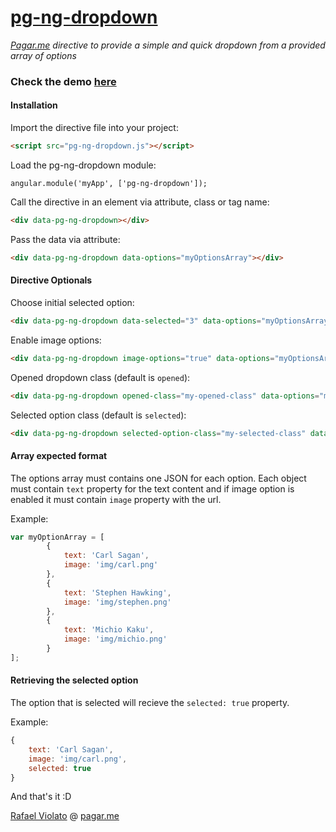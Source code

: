 # [pg-ng-dropdown](http://pagarme.github.io/pg-ng-dropdown/)
*[Pagar.me](http://pagar.me) directive to provide a simple and quick dropdown from a provided array of options*

### Check the demo [here](http://pagarme.github.io/pg-ng-dropdown/)

#### Installation

Import the directive file into your project:
```html
<script src="pg-ng-dropdown.js"></script>
```

Load the pg-ng-dropdown module:
```javscript
angular.module('myApp', ['pg-ng-dropdown']);
```


Call the directive in an element via attribute, class or tag name:
```html
<div data-pg-ng-dropdown></div>
```


Pass the data via attribute:
```html
<div data-pg-ng-dropdown data-options="myOptionsArray"></div>
```

#### Directive Optionals

Choose initial selected option:
```html
<div data-pg-ng-dropdown data-selected="3" data-options="myOptionsArray"></div>
```

Enable image options:
```html
<div data-pg-ng-dropdown image-options="true" data-options="myOptionsArray"></div>
```

Opened dropdown class (default is `opened`):
```html
<div data-pg-ng-dropdown opened-class="my-opened-class" data-options="myOptionsArray"></div>
```

Selected option class (default is `selected`):
```html
<div data-pg-ng-dropdown selected-option-class="my-selected-class" data-options="myOptionsArray"></div>
```


#### Array expected format

The options array must contains one JSON for each option. Each object must contain `text` property for the text content and if image option is enabled it must contain `image` property with the url.

Example:
```javascript
var myOptionArray = [
		{
			text: 'Carl Sagan',
			image: 'img/carl.png'
		},
		{
			text: 'Stephen Hawking',
			image: 'img/stephen.png'
		},
		{
			text: 'Michio Kaku',
			image: 'img/michio.png'
		}
];
```

#### Retrieving the selected option

The option that is selected will recieve the `selected: true` property.

Example:
```javascript
{
	text: 'Carl Sagan',
	image: 'img/carl.png',
	selected: true
}
```

And that's it :D

[Rafael Violato](http://rviolato.com) @ [pagar.me](http://pagar.me)
